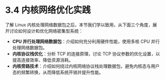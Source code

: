 # 3.4 内核网络优化实践

了解 Linux 内核处理网络数据包之后，本节我们学以致用，从下面三个角度，展开讨论如何设计和优化网络密集型系统：

- **CPU 并行处理网络数据包**：介绍如何充分利用硬件性能，使用多核 CPU 并行处理网络数据包。
- **内核协议栈优化**：分析 TCP 的连接原理，讨论 TCP 协议参数的优化设置，以提高连接效率、降低资源消耗。
- **内核旁路技术**：介绍如何绕过内核网络协议栈处理数据包，避免内核态与用户态的频繁转换，从而降低系统开销并提升性能。